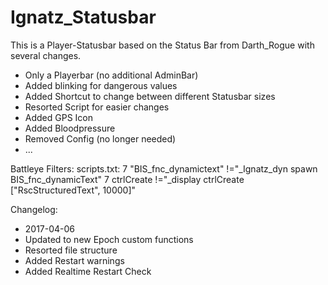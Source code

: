 # Ignatz_Statusbar
This is a Player-Statusbar based on the Status Bar from Darth_Rogue with several changes.
- Only a Playerbar (no additional AdminBar)
- Added blinking for dangerous values
- Added Shortcut to change between different Statusbar sizes
- Resorted Script for easier changes
- Added GPS Icon
- Added Bloodpressure
- Removed Config (no longer needed)
- ...

Battleye Filters:
scripts.txt:
7 "BIS_fnc_dynamictext" !="_Ignatz_dyn spawn BIS_fnc_dynamicText"
7 ctrlCreate !="_display ctrlCreate [\"RscStructuredText\", 10000]"

Changelog:
- 2017-04-06
 - Updated to new Epoch custom functions
 - Resorted file structure
 - Added Restart warnings
 - Added Realtime Restart Check
